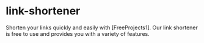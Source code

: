 # link-shortener
Shorten your links quickly and easily with [FreeProjects1]. Our link shortener is free to use and provides you with a variety of features.
